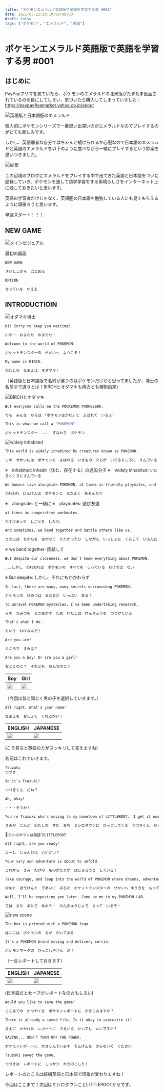 ```yaml
---
title: "ポケモンエメラルド英語版で英語を学習する男 #001"
date: 2021-05-22T20:10:05+09:00
draft: false
tags: ["ポケモン", "エメラルド", "英語"]
---
```


# ポケモンエメラルド英語版で英語を学習する男 #001

## はじめに

PayPayフリマを見ていたら、ポケモンのエメラルドの北米版がたまたま出品されているのを目にしてしまい、気づいたら購入してしまっていました！
https://paypayfleamarket.yahoo.co.jp/about

![英語版と日本語版のエメラルド](https://lh3.googleusercontent.com/pw/ACtC-3fD6BUDd7U2KBj4EjRc_aAYSpoBgkVIzKI0jvf8SLM336hbmnU4Ojb9QH_dotDY4J1rFGXUSQ2HDAafXcs0hEtNSHHy6Db6YLVYQUGQg1tb7Vh1CzCa9I-V645lPsvS2r--DEY-t9SMQJzmu3LDZ5sCNw=s1530-no?authuser=0)

個人的にポケモンシリーズで一番思い出深いのがエメラルドなのでプレイするのがとても楽しみです。

しかし、英語弱者な自分ではちゃんと続けられるか心配なので日本語のエメラルドと英語のエメラルドを以下のように並べながら一緒にプレイするという妙案を思いつきました。

![妙案](https://lh3.googleusercontent.com/pw/ACtC-3eCtAw-3CU-v6eduHdhIftKqAA7VdzxYt7Mw1BrkkFmo3PyvjLVweRtdWEHi7qCgD_JUDJefuSw-VvFg0lCQdf_XezcmC8cfUR7wm0icoSLOmknnIFjkkktmAmmFedCs8-4imeVpd37Gey0vd-B9_Zw9Q=w2514-h1414-no?authuser=0)

この辺境のブログにエメラルドをプレイする中で出てきた英語と日本語をついに記録していき、ポケモンを通して語学学習をする素晴らしさをインターネット上に残しておきたいと思います。

英語の学習者だけじゃなく、英語圏の日本語を勉強している人にも見てもらえるように頑張ろうと思います。

早速スタート！！！

## NEW GAME
![メインビジュアル](https://lh3.googleusercontent.com/pw/ACtC-3dvNuHwV4J0UvKsYyttVBKwTr3MES5jMgtbuXw-5Ve4l7gd_xTToKVbbmdM-B29eQVHK3qVLOZNIjmDQnxmuqhQ880kRJSghCD4A4ZaEHWpSlL824ttM_VY7E9H4hwOiLH0NdJVOntDaVCxD6NrKD-REQ=w2718-h1528-no?authuser=0)

最初の画面

```.sh
NEW GAME

さいしょから　はじめる
 ```

```  .sh
OPTION

せっていを　かえる
```

## INTRODUCTIOIN
![オダマキ博士](https://lh3.googleusercontent.com/pw/ACtC-3fgG8fpFQsLuOOCw044iakNzbsG_jbhkZAvkbpiDALAYMKm_DXiB9oSgO_Te6EeB91uFYYOdvPIMfPlTpIxycZ2sSvZtnoIQZ78SGoQxDUF2Y4SqqnBffKYOeoyZ0n8_UBKVQmCjpdKuuck-R_KoBIW_g=w560-h342-no?authuser=0)

```.sh
Hi! Sorry to keep you waiting!

いやー　おまたせ　おまたせ！
```

```.sh
Welcome to the world of POKEMON!

ポケットモンスターの　せかいへ　ようこそ！
```

```.sh
My name is BIRCH.

わたしの　なまえは　オダマキ！
```
（英語版と日本語版で名前が違うのはポケモンだけかと思ってましたが、博士の名前まで違うとは！BIRCHとオダマキも両方とも植物由来）

![BIRCHとオダマキ](https://lh3.googleusercontent.com/pw/ACtC-3ePyw2YqrqCBhtOnsrGoKW0btz68BgTbYqPRq3qyAlhWWInffKKIi415kzvwYoaIgRAzrYhxE0P7oDvfKKhUUxoxz0St7zhUKF-tFxxv-J8J8eRX4MFE7Pb6CVnu6qabakGiNpL7myLeK7MtRiUL7QCWw=w2104-h1466-no?authuser=0)

```.sh
But everyone calls me the POCKEMON PROFESSOR.

でも　みんな　からは　「ポケモンはかせ」と　よばれて　いるよ！
```

```.sh
This is what we call a "POKEMON"

ポケットモンスター　.... すなわち　ポケモン
```

![widely inhabited](https://lh3.googleusercontent.com/pw/ACtC-3fOB93eD1JzPku9Qahbp66hYeO5DS4M1iEAHsCGuAbc8X-FIZOHg4TzZxcwjTtM-skDbnJbRYF2BAffzIuuatEm7JfiBtGMoLW0lfB-yNrsKw8XMLWtfWSHyjAYgffGiswnLKh7nschlxvwLbwv24XeHQ=s1530-no?authuser=0)

```.sh
This world is widely inhabited by creatures known as POKEMON.

この　せかいには　ポケモンと　よばれる　いきもの　たちが　いたるところに　すんでいる！
```

※　inhabited: inhabit（住む、存在する）の過去分子
※　widely inhabited: `いたるところにすんでいる`

```.sh
We humans live alongside POKEMON, at times as friendly playmates, and

われわれ　にんげんは　ポケモンと　なかよく　あそんだり
```
※　alongside: と一緒に
※　playmates: 遊び友達

```.sh
at times as cooperative workmates.

たすけあって　しごとを　したり、
```

```.sh
And sometimes, we band together and battle others like us.

ときには　ちからを　あわせて　たたかったり　しながら　いっしょに　くらして　いるんだ！
```

※ we band together: 団結して

```.sh
But despite our closeness, we don`t know everything about POKEMON.

...しかし　われわれは　ポケモンの　すべてを　しっている　わけでは　ない
```
※ But despite: しかし、それにもかかわらず

```.sh
In fact, there are many, many secrets surrounding POKEMON.

ポケモンの　ひみつは　まだまだ　いっぱい　ある！
```

```.sh
To unravel POKEMON mysteries, I`ve been undertaking research.

その　ひみつを　ときあかす　ため　わたしは　けんきゅうを　つづけている
```


```.sh
That`s what I do.

という　わけなんだ！
```


```.sh
Are you are?

ところで　きみは？
```

```.sh
Are you a boy? Or are you a girl?

おとこのこ？　それとも　おんなのこ？
```

| Boy | Girl |
| -- | -- |
| ![](https://lh3.googleusercontent.com/pw/ACtC-3eQke2eTXQkhsl1DTtO68PjKKxfA3pFK1fVMWCpTOF3C-uPPV54q9HpmMQhmnBQem_xWfcyy_VGxabnPFfD3lgX2AyaEI0d9V6ukyFIBWxw5bFq4mShwy6PNpAByXCH8J0bpM_gL-w1MhR47BNSgHBkWg=w2038-h1530-no?authuser=0) | ![](https://lh3.googleusercontent.com/pw/ACtC-3dAyQ4iQhS5sNjz1W1Vw1qz77HAdnS8uhOu47XrkvJAzkpePAjKtRMyLgkwCrpv99gAGO_Pp8drCXlDNFsEFgz9SrmFL9NJTeUKbnlh50MPgF7WbfjZcYjZ9CLdprGg2eJqyxDKCFeiF13yBw0lx5HZgQ=w2038-h1530-no?authuser=0) |

（今回は昔と同じく男の子を選択していきます。）

```.sh
All right. What`s your name?

なまえも　おしえて　くれるかい！
```

| ENGLISH | JAPANESE |
| -- | -- |
| ![](https://lh3.googleusercontent.com/pw/ACtC-3f41DwyCyP1PQ9-XyOjSk8xRHCHT8xIosxV9yTvuS3fc06QZM2RcvDzfXEqgp8P0JPHmgceyOcomwdIRiIjqvSSqjEPuBqunVo_63yPm4Kgd2SSfrhbHFJ-L0xLwsFU0zBLDlJRUNjethha8tTYKzT6Bg=w2038-h1530-no?authuser=0) | ![](https://lh3.googleusercontent.com/pw/ACtC-3fohXwJ6yDlE7O4zICv_6yEjyHkR93BO62Tdo8sLFhw3_nARoJ2JD7DMIdyEPliDxnGPnSEZdMK0GIDN8fRKPX96s3rc-0bhvIRO5eg-8CgY31wnAR9nfk9PH0YZUa__ayS6L7LGIsoYtFHNkqtafwqDw=w2038-h1530-no?authuser=0) |
(こう見ると英語の方がスッキリして見えますね)

名前はこれでいきます。
```.sh
Tsuzuki
つづき
```

```.sh
So it`s Tsuzuki?

つづきくん　だね？
```

```.sh
Ah, okay!

・・・そうか！
```

```.sh
You`re Tsuzuki who`s moving to my hometown of LITTLEROOT.　I get it now!

きみが　こんど　わたしの　すむ　まち　ミシロタウンに　ひっこしてくる　つづきくん　だったのか！
```

`ミシロタウンは英語でLITTLEROOT`


```.sh
All right, are you ready?

よーし　じゅんびは　いいかい？
```

```.sh
Your very own adventure is about to unfold.

これから　きみ　だけの　ものがたりが　はじまろうと　している！
```

```.sh
Take courage, and leap into the world of POKEMON where dreams, adventure, and friendships await!

ゆめと　ぼうけんと　であいに　みちた　ポケットモンスターの　せかいへ ゆうきを　もって　とびこんで　みてくれ！
```

```.sh
Well, I`ll be expecting you later. Come se me in my POKEMON LAB.

では　また　あとで　あおう！　けんきゅうじょで　まって　いるぞ！
```

![new scene](https://lh3.googleusercontent.com/pw/ACtC-3dmOST_HlmmDc4B3ikRzKtTrzdeUmm1UnOi3pHKwKGq-xuS_1GhSNQe2fDg54B20iC50HSbQZDTh3VZMKjWHx5XXW3730OTo_XCmU_4jmSfgoJigZNEbv_gm5q97JepEsjr-dbb6rEy5m5KATL66Xptfg=w2056-h1528-no?authuser=0)

```.sh
The box is printed with a POKEMON logo.

はこには　ポケモンの　えが　かいてある
```

```.sh
It`s a POKEMON brand moving and delivery sercie.

ポケモンマークの　ひっこしやさん　だ！
```

（一旦レポートしておきます）

| ENGLISH | JAPANESE | 
| -- | -- |
| ![](https://lh3.googleusercontent.com/pw/ACtC-3dsoA5W-0zyMa_0TJajf3pwwJBRI5GIUPJ5JXFvxrflZeIAFFWoCV8aCV26V50-8osBrQ6eovs6-Vh2nl1bFusjZ6RQ8Ngah6qDtzwEDkww8GW1iuCmPvoJOv_GXSV8CawZzFdSJoSteiWzMYA8jNu3vw=s1530-no?authuser=0) | ![](https://lh3.googleusercontent.com/pw/ACtC-3eJ4J2O6KuOrIp0uaY1dIpp-u9vXaSUshkaoXUS5Zna7PjCnRA2jkk9oJDAqI6mQJracehiwVdIG5om9JPiKtjkzwDeqcxARq1P2dW3jA7_qnKfcavlYimYEpNZBjcHS1aN5uBfmPBwF3yrbe8xbYA-9A=s1530-no?authuser=0) | 
(日本語だとセーブがレポートなのおもしろい)

```.sh
Would you like to save the game?

ここまでの　かつやくを　ポケモンレポートに　かきこみますか？
```

```.sh
There is already a saved file. Is it okay to overwrite it?

まえに　かかれた　レポートに　うえから　かいても　いいですか？
```

```.sh
SAVING... DON`T TURN OFF THE POWER.

ポケモンレポートに　かきこんでいます　でんげんを　きらないで　ください
```

```.sh
Tsuzuki saved the game.

つづきは　レポートに　しっかり　かきのこした！
```

レポートのところは結構英語と日本語で印象が変わりますね！

今回はここまで！次回はミシロタウンことLITTLEROOTからです。